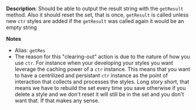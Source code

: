 __Description__: Should be able to output the result string with the `getResult` method. Also it should reset the set, that is once, `getResult` is called unless new `ctr` styles are added if the `getResult` was called again it would be an empty string

__Notes__

+ Alias: `getRes`
+ The reason for this "clearing-out" action is due to the nature of how you use `ctr`. For instance when your developing your styles you want leverage the caching power of a `ctr` instance. This means that you want to have a centrilized and persistant `ctr` instance as the point of interaction that collects and processes the styles. Long story short, that means we have to rebuild the set every time you save otherwise if you delete a style and we don't reset it will still be in the set and you don't want that. If that makes any sense. 


